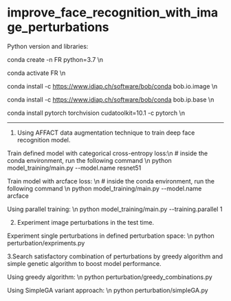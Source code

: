 # improve_face_recognition_with_image_perturbations

Python version and libraries:

conda create -n FR python=3.7 \n

conda activate FR \n

conda install -c https://www.idiap.ch/software/bob/conda bob.io.image \n

conda install -c https://www.idiap.ch/software/bob/conda bob.ip.base \n

conda install pytorch torchvision cudatoolkit=10.1 -c pytorch \n

_____________________________________________________________________
1. Using AFFACT data augmentation technique to train deep face recognition model. 

Train defined model with categorical cross-entropy loss:\n
\# inside the conda environment, run the following command \n
python model_training/main.py --model.name resnet51

Train model with arcface loss: \n
\# inside the conda environment, run the following command \n
python model_training/main.py --model.name arcface

Using parallel training: \n
python model_training/main.py --training.parallel 1


2. Experiment image perturbations in the test time. 

Experiment single perturbations in defined perturbation space: \n
python perturbation/expriments.py

3.Search satisfactory combination of perturbations by greedy algorithm and simple genetic algorithm to boost model performance. 

Using greedy algorithm: \n
python perturbation/greedy_combinations.py

Using SimpleGA variant approach: \n
python perturbation/simpleGA.py

